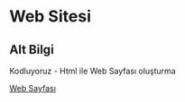 # Web Sitesi

## Alt Bilgi
   Kodluyoruz - Html ile Web Sayfası oluşturma

   [Web Sayfası](https://github.com/SerhatYaren09/kodluyoruzrepo/blob/main/index.html) 